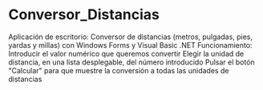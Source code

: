 # Conversor_Distancias
Aplicación de escritorio: Conversor de distancias (metros, pulgadas, pies, yardas y millas) con Windows Forms y Visual Basic .NET
Funcionamiento: 
Introducir el valor numérico que queremos convertir
Elegir la unidad de distancia, en una lista desplegable, del número introducido
Pulsar el botón "Calcular" para que muestre la conversión a todas las unidades de distancias 
